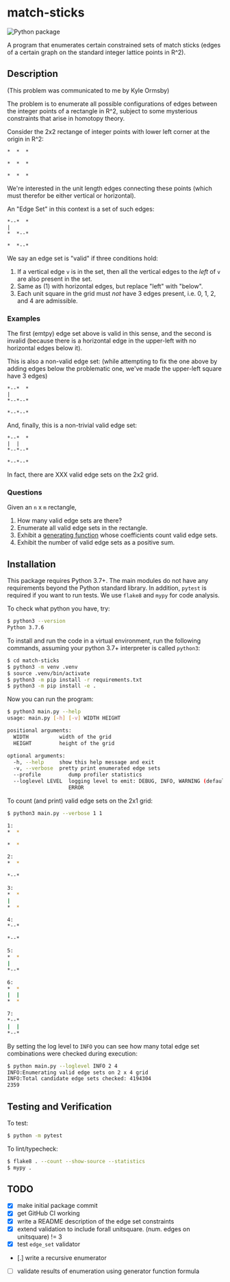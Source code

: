 # match-sticks

![Python package](https://github.com/benjaminfjones/match-sticks/workflows/Python%20package/badge.svg)

A program that enumerates certain constrained sets of match sticks (edges of
a certain graph on the standard integer lattice points in R^2).


## Description

(This problem was communicated to me by Kyle Ormsby)

The problem is to enumerate all possible configurations of edges between the
integer points of a rectangle in R^2, subject to some mysterious constraints
that arise in homotopy theory.

Consider the 2x2 rectange of integer points with lower left corner at the origin in R^2:

```
*  *  *

*  *  *

*  *  *
```

We're interested in the unit length edges connecting these points (which must
therefor be either vertical or horizontal).

An "Edge Set" in this context is a set of such edges:

```
*--*  *
|
*  *--*

*  *--*
```

We say an edge set is "valid" if three conditions hold:

1. If a vertical edge `v` is in the set, then all the vertical edges to the
   *left* of `v` are also present in the set.
2. Same as (1) with horizontal edges, but replace "left" with "below".
3. Each unit square in the grid must *not* have 3 edges present, i.e. 0, 1, 2,
   and 4 are admissible.

### Examples

The first (emtpy) edge set above is valid in this sense, and the second is
invalid (because there is a horizontal edge in the upper-left with no
horizontal edges below it).

This is also a non-valid edge set: (while attempting to fix the one above by adding
edges below the problematic one, we've made the upper-left square have 3 edges)

```
*--*  *
|
*--*--*

*--*--*
```

And, finally, this is a non-trivial valid edge set:

```
*--*  *
|  |
*--*--*

*--*--*
```

In fact, there are XXX valid edge sets on the 2x2 grid.

### Questions

Given an `n` x `m` rectangle,

1. How many valid edge sets are there?
2. Enumerate all valid edge sets in the rectangle.
3. Exhibit a [generating function](https://en.wikipedia.org/wiki/Generating_function)
   whose coefficients count valid edge sets.
4. Exhibit the number of valid edge sets as a positive sum.


## Installation

This package requires Python 3.7+. The main modules do not have any
requirements beyond the Python standard library. In addition, `pytest` is
required if you want to run tests. We use `flake8` and `mypy` for code
analysis.

To check what python you have, try:

```bash
$ python3 --version
Python 3.7.6
```

To install and run the code in a virtual environment, run the following
commands, assuming your python 3.7+ interpreter is called `python3`:

```bash
$ cd match-sticks
$ python3 -m venv .venv
$ source .venv/bin/activate
$ python3 -m pip install -r requirements.txt
$ python3 -m pip install -e .
```

Now you can run the program:

```bash
$ python3 main.py --help
usage: main.py [-h] [-v] WIDTH HEIGHT

positional arguments:
  WIDTH          width of the grid
  HEIGHT         height of the grid

optional arguments:
  -h, --help     show this help message and exit
  -v, --verbose  pretty print enumerated edge sets
  --profile         dump profiler statistics
  --loglevel LEVEL  logging level to emit: DEBUG, INFO, WARNING (default),
                    ERROR
```

To count (and print) valid edge sets on the 2x1 grid:

```bash
$ python3 main.py --verbose 1 1

1:
*  *

*  *

2:
*  *

*--*

3:
*  *
|
*  *

4:
*--*

*--*

5:
*  *
|
*--*

6:
*  *
|  |
*  *

7:
*--*
|  |
*--*
```

By setting the log level to `INFO` you can see how many total edge set
combinations were checked during execution:

```bash
$ python main.py --loglevel INFO 2 4
INFO:Enumerating valid edge sets on 2 x 4 grid
INFO:Total candidate edge sets checked: 4194304
2359
```

## Testing and Verification

To test:

```bash
$ python -m pytest
```

To lint/typecheck:

```bash
$ flake8 . --count --show-source --statistics
$ mypy .
```


## TODO

* [X] make initial package commit
* [X] get GitHub CI working
* [X] write a README description of the edge set constraints
* [X] extend validation to include forall unitsquare. (num. edges on unitsquare) != 3
* [X] test `edge_set` validator
* [.] write a recursive enumerator
* [ ] validate results of enumeration using generator function formula
